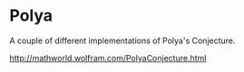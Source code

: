# Polya
A couple of different implementations of Polya's Conjecture. 

http://mathworld.wolfram.com/PolyaConjecture.html